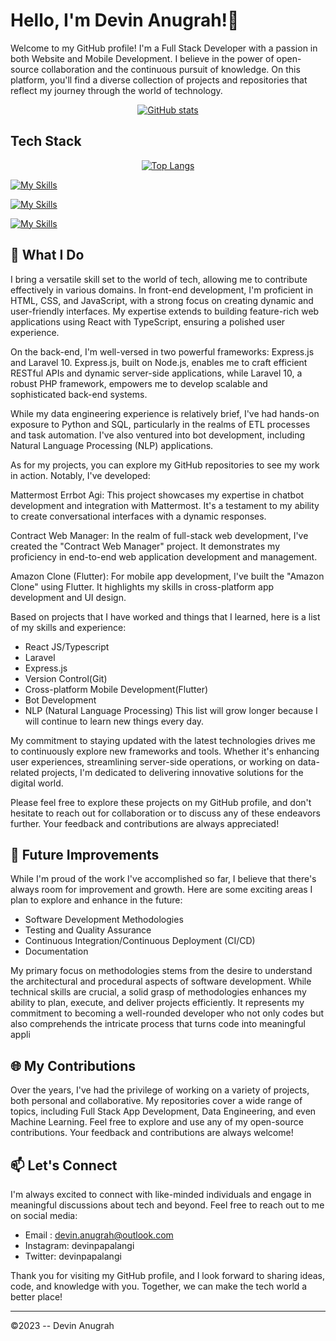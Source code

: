 #  Hello, I'm Devin Anugrah!👋
Welcome to my GitHub profile! I'm a Full Stack Developer with a passion in both Website and Mobile Development. I believe in the power of open-source collaboration and the continuous pursuit of knowledge. On this platform, you'll find a diverse collection of projects and repositories that reflect my journey through the world of technology.
<div align="center">
  <a href="https://github.com/anuraghazra/github-readme-stats#gh-dark-mode-only">
    <img src="https://github-readme-stats.vercel.app/api?username=devinpapalangi&show_icons=true&theme=dark#gh-dark-mode-only" alt="GitHub stats" />
  </a>
</div>

## Tech Stack

<div align="center">
  <a href="https://github.com/anuraghazra/github-readme-stats#gh-dark-mode-only">
    <img src="https://github-readme-stats.vercel.app/api/top-langs/?username=devinpapalangi&show_icons=true&theme=dark#gh-dark-mode-only" alt="Top Langs" />
  </a>
</div>

[![My Skills](https://skillicons.dev/icons?i=react,laravel,express,flutter)](https://skillicons.dev)

[![My Skills](https://skillicons.dev/icons?i=html,css,js,typescript,python,c,dart,php)](https://skillicons.dev)

[![My Skills](https://skillicons.dev/icons?i=mongodb,postgres)](https://skillicons.dev)

## 🚀 What I Do

I bring a versatile skill set to the world of tech, allowing me to contribute effectively in various domains. In front-end development, I'm proficient in HTML, CSS, and JavaScript, with a strong focus on creating dynamic and user-friendly interfaces. My expertise extends to building feature-rich web applications using React with TypeScript, ensuring a polished user experience.

On the back-end, I'm well-versed in two powerful frameworks: Express.js and Laravel 10. Express.js, built on Node.js, enables me to craft efficient RESTful APIs and dynamic server-side applications, while Laravel 10, a robust PHP framework, empowers me to develop scalable and sophisticated back-end systems.

While my data engineering experience is relatively brief, I've had hands-on exposure to Python and SQL, particularly in the realms of ETL processes and task automation. I've also ventured into bot development, including Natural Language Processing (NLP) applications.

As for my projects, you can explore my GitHub repositories to see my work in action. Notably, I've developed:

Mattermost Errbot Agi: This project showcases my expertise in chatbot development and integration with Mattermost. It's a testament to my ability to create conversational interfaces with a dynamic responses.

Contract Web Manager: In the realm of full-stack web development, I've created the "Contract Web Manager" project. It demonstrates my proficiency in end-to-end web application development and management.

Amazon Clone (Flutter): For mobile app development, I've built the "Amazon Clone" using Flutter. It highlights my skills in cross-platform app development and UI design.

Based on projects that I have worked and things that I learned, here is a list of my skills and experience:
- React JS/Typescript
- Laravel
- Express.js
- Version Control(Git)
- Cross-platform Mobile Development(Flutter)
- Bot Development
- NLP (Natural Language Processing)
This list will grow longer because I will continue to learn new things every day.

My commitment to staying updated with the latest technologies drives me to continuously explore new frameworks and tools. Whether it's enhancing user experiences, streamlining server-side operations, or working on data-related projects, I'm dedicated to delivering innovative solutions for the digital world.

Please feel free to explore these projects on my GitHub profile, and don't hesitate to reach out for collaboration or to discuss any of these endeavors further. Your feedback and contributions are always appreciated!
## 🌟 Future Improvements
While I'm proud of the work I've accomplished so far, I believe that there's always room for improvement and growth. Here are some exciting areas I plan to explore and enhance in the future:
- Software Development Methodologies
- Testing and Quality Assurance
- Continuous Integration/Continuous Deployment (CI/CD)
- Documentation

My primary focus on methodologies stems from the desire to understand the architectural and procedural aspects of software development. While technical skills are crucial, a solid grasp of methodologies enhances my ability to plan, execute, and deliver projects efficiently. It represents my commitment to becoming a well-rounded developer who not only codes but also comprehends the intricate process that turns code into meaningful appli

## 🌐 My Contributions
Over the years, I've had the privilege of working on a variety of projects, both personal and collaborative. My repositories cover a wide range of topics, including Full Stack App Development, Data Engineering, and even Machine Learning. Feel free to explore and use any of my open-source contributions. Your feedback and contributions are always welcome!

## 📫 Let's Connect
I'm always excited to connect with like-minded individuals and engage in meaningful discussions about tech and beyond. Feel free to reach out to me on social media:
- Email : devin.anugrah@outlook.com
- Instagram: devinpapalangi
- Twitter: devinpapalangi

Thank you for visiting my GitHub profile, and I look forward to sharing ideas, code, and knowledge with you. Together, we can make the tech world a better place!

---

©2023 -- Devin Anugrah

